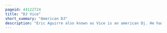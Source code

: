 ```yaml
---
pageid: 44122724
title: "DJ Vice"
short_summary: "American DJ"
description: "Eric Aguirre also known as Vice is an american Dj. He has a Contract with creative Artists Agency."
---
```

